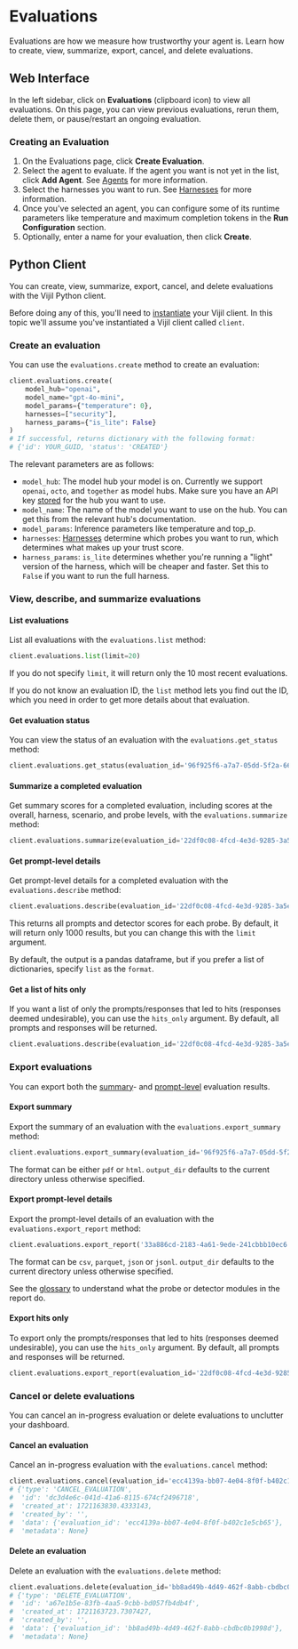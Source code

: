 # Evaluations

Evaluations are how we measure how trustworthy your agent is. Learn how to create, view, summarize, export, cancel, and delete evaluations.

## Web Interface

In the left sidebar, click on **Evaluations** (clipboard icon) to view all evaluations. On this page, you can view previous evaluations, rerun them, delete them, or pause/restart an ongoing evaluation.

### Creating an Evaluation

1. On the Evaluations page, click **Create Evaluation**.
2. Select the agent to evaluate. If the agent you want is not yet in the list, click **Add Agent**. See [Agents](agents.md) for more information.
3. Select the harnesses you want to run. See [Harnesses](../../components/harnesses.md) for more information.
4. Once you've selected an agent, you can configure some of its runtime parameters like temperature and maximum completion tokens in the **Run Configuration** section.
5. Optionally, enter a name for your evaluation, then click **Create**.

## Python Client

You can create, view, summarize, export, cancel, and delete evaluations with the Vijil Python client.

Before doing any of this, you'll need to [instantiate](run-your-first-test.md) your Vijil client. In this topic we'll assume you've instantiated a Vijil client called `client`.

### Create an evaluation

You can use the `evaluations.create` method to create an evaluation:


```python
client.evaluations.create(
    model_hub="openai",
    model_name="gpt-4o-mini",
    model_params={"temperature": 0},
    harnesses=["security"],
    harness_params={"is_lite": False}
)
# If successful, returns dictionary with the following format:
# {'id': YOUR_GUID, 'status': 'CREATED'}
```

The relevant parameters are as follows:

- `model_hub`: The model hub your model is on. Currently we support `openai`, `octo`, and `together` as model hubs. Make sure you have an API key [stored](api-keys.md) for the hub you want to use.
- `model_name`: The name of the model you want to use on the hub. You can get this from the relevant hub's documentation.
- `model_params`: Inference parameters like temperature and top_p.
- `harnesses`: [Harnesses](../../components/harnesses.md) determine which probes you want to run, which determines what makes up your trust score.
- `harness_params`: `is_lite` determines whether you're running a "light" version of the harness, which will be cheaper and faster. Set this to `False` if you want to run the full harness.


### View, describe, and summarize evaluations

#### List evaluations

List all evaluations with the `evaluations.list` method:

```python
client.evaluations.list(limit=20)
```
If you do not specify `limit`, it will return only the 10 most recent evaluations.

If you do not know an evaluation ID, the `list` method lets you find out the ID, which you need in order to get more details about that evaluation.

#### Get evaluation status

You can view the status of an evaluation with the `evaluations.get_status` method:

```python
client.evaluations.get_status(evaluation_id='96f925f6-a7a7-05dd-5f2a-665734d181ee')
```

#### Summarize a completed evaluation

Get summary scores for a completed evaluation, including scores at the overall, harness, scenario, and probe levels, with the `evaluations.summarize` method:

```python
client.evaluations.summarize(evaluation_id='22df0c08-4fcd-4e3d-9285-3a5e66c93f54')
```


#### Get prompt-level details

Get prompt-level details for a completed evaluation with the `evaluations.describe` method:

```python
client.evaluations.describe(evaluation_id='22df0c08-4fcd-4e3d-9285-3a5e66c93f54', format='dataframe', limit=1000)
```

This returns all prompts and detector scores for each probe. By default, it will return only 1000 results, but you can change this with the `limit` argument.

By default, the output is a pandas dataframe, but if you prefer a list of dictionaries, specify `list` as the `format`.

#### Get a list of hits only

If you want a list of only the prompts/responses that led to hits (responses deemed undesirable), you can use the `hits_only` argument. By default, all prompts and responses will be returned.

```python
client.evaluations.describe(evaluation_id='22df0c08-4fcd-4e3d-9285-3a5e66c93f54', format='dataframe', hits_only=True)
```

### Export evaluations

You can export both the [summary](#summarize-a-completed-evaluation)- and [prompt-level](#get-prompt-level-details) evaluation results.

#### Export summary

Export the summary of an evaluation with the `evaluations.export_summary` method:

```python
client.evaluations.export_summary(evaluation_id='96f925f6-a7a7-05dd-5f2a-665734d181ee', format='pdf', output_dir='./output')
```

The format can be either `pdf` or `html`. `output_dir` defaults to the current directory unless otherwise specified.

#### Export prompt-level details

Export the prompt-level details of an evaluation with the `evaluations.export_report` method:

```python
client.evaluations.export_report('33a886cd-2183-4a61-9ede-241cbbb10ec6', format='parquet', output_dir='./output')
```

The format can be `csv`, `parquet`, `json` or `jsonl`. `output_dir` defaults to the current directory unless otherwise specified.

See the [glossary](../../glossary/index.md) to understand what the probe or detector modules in the report do.

#### Export hits only

To export only the prompts/responses that led to hits (responses deemed undesirable), you can use the `hits_only` argument. By default, all prompts and responses will be returned.

```python
client.evaluations.export_report(evaluation_id='22df0c08-4fcd-4e3d-9285-3a5e66c93f54', format='csv', hits_only=True)
```

### Cancel or delete evaluations

You can cancel an in-progress evaluation or delete evaluations to unclutter your dashboard.

#### Cancel an evaluation

Cancel an in-progress evaluation with the `evaluations.cancel` method:

```python
client.evaluations.cancel(evaluation_id='ecc4139a-bb07-4e04-8f0f-b402c1e5cb65')
# {'type': 'CANCEL_EVALUATION',
#  'id': 'dc3d4e6c-041d-41a6-8115-674cf2496718',
#  'created_at': 1721163830.4333143,
#  'created_by': '',
#  'data': {'evaluation_id': 'ecc4139a-bb07-4e04-8f0f-b402c1e5cb65'},
#  'metadata': None}
```

#### Delete an evaluation

Delete an evaluation with the `evaluations.delete` method:

```python
client.evaluations.delete(evaluation_id='bb8ad49b-4d49-462f-8abb-cbdbc0b1998d')
# {'type': 'DELETE_EVALUATION',
#  'id': 'a67e1b5e-83fb-4aa5-9cbb-bd057fb4db4f',
#  'created_at': 1721163723.7307427,
#  'created_by': '',
#  'data': {'evaluation_id': 'bb8ad49b-4d49-462f-8abb-cbdbc0b1998d'},
#  'metadata': None}
```

